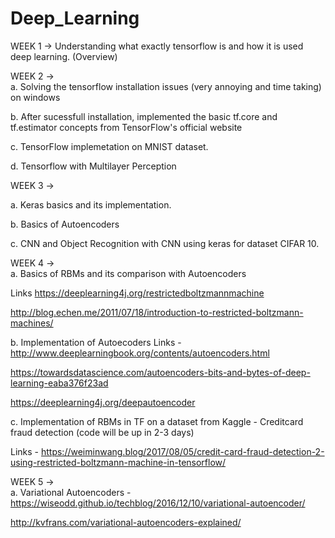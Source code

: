 # Deep_Learning 
WEEK 1 -> Understanding what exactly tensorflow is and how it is used deep learning. (Overview)


WEEK 2 ->   
a. Solving the tensorflow installation issues (very annoying and time taking) on windows 
            
b. After sucessfull installation, implemented the basic tf.core and tf.estimator concepts 
   from TensorFlow's official website

c. TensorFlow implemetation on MNIST dataset. 
            
d. Tensorflow with Multilayer Perception

WEEK 3 ->   

a. Keras basics and  its implementation.    

b. Basics of Autoencoders
            
c. CNN and Object Recognition with CNN using keras for dataset CIFAR 10. 
        
            
WEEK 4 ->   
a. Basics of RBMs and its comparison with Autoencoders 
            
Links https://deeplearning4j.org/restrictedboltzmannmachine
                    
http://blog.echen.me/2011/07/18/introduction-to-restricted-boltzmann-machines/
            
            
b. Implementation of Autoecoders
 Links - http://www.deeplearningbook.org/contents/autoencoders.html
                    
https://towardsdatascience.com/autoencoders-bits-and-bytes-of-deep-learning-eaba376f23ad
                    
https://deeplearning4j.org/deepautoencoder
            
 c. Implementation of RBMs in TF on a dataset from Kaggle - Creditcard fraud detection (code will be up in 2-3 days)
            
  Links - https://weiminwang.blog/2017/08/05/credit-card-fraud-detection-2-using-restricted-boltzmann-machine-in-tensorflow/
            

WEEK 5 ->   
a. Variational Autoencoders - https://wiseodd.github.io/techblog/2016/12/10/variational-autoencoder/
                                          
http://kvfrans.com/variational-autoencoders-explained/
